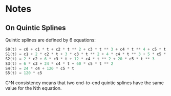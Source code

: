 # Notes

## On Quintic Splines

Quintic splines are defined by 6 equations:
```cpp
S0(t) = c0 + c1 * t + c2 * t ** 2 + c3 * t ** 3 + c4 * t ** 4 + c5 * t ** 5
S1(t) = c1 + 2 * c2 * t + 3 * c3 * t ** 2 + 4 * c4 * t ** 3 + 5 * c5 * t ** 4
S2(t) = 2 * c2 + 6 * c3 * t + 12 * c4 * t ** 2 + 20 * c5 * t ** 3
S3(t) = 6 * c3 + 24 * c4 * t + 60 * c5 * t ** 2
S4(t) = 24 * c4 + 120 * c5 * t
S5(t) = 120 * c5
```

C^N consistency means that two end-to-end quintic splines have the same
value for the Nth equation.